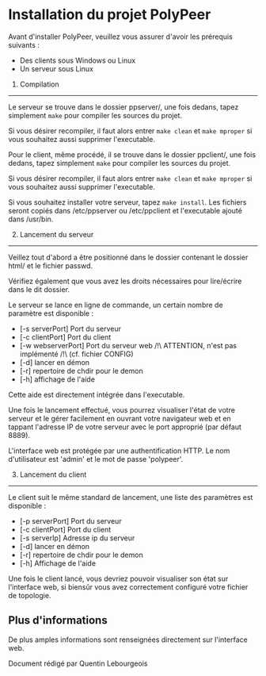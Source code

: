 Installation du projet PolyPeer
===============================

Avant d'installer PolyPeer, veuillez vous assurer d'avoir les prérequis suivants :

* Des clients sous Windows ou Linux
* Un serveur sous Linux

1. Compilation
--------------

Le serveur se trouve dans le dossier ppserver/, une fois dedans, tapez simplement `make`
pour compiler les sources du projet.

Si vous désirer recompiler, il faut alors entrer `make clean` et `make mproper` si vous
souhaitez aussi supprimer l'executable.

Pour le client, même procédé, il se trouve dans le dossier ppclient/, une fois dedans, 
tapez simplement `make` pour compiler les sources du projet.

Si vous désirer recompiler, il faut alors entrer `make clean` et `make mproper` si vous
souhaitez aussi supprimer l'executable.

Si vous souhaitez installer votre serveur, tapez `make install`. Les fichiers seront copiés
dans /etc/ppserver ou /etc/ppclient et l'executable ajouté dans /usr/bin.

2. Lancement du serveur
-----------------------

Veillez tout d'abord a être positionné dans le dossier contenant le dossier html/ et le fichier passwd.

Vérifiez également que vous avez les droits nécessaires pour lire/écrire dans le dit dossier.

Le serveur se lance en ligne de commande, un certain nombre de paramètre est disponible :

* [-s serverPort] Port du serveur
* [-c clientPort] Port du client
* [-w webserverPort] Port du serveur web /!\ ATTENTION, n'est pas implémenté /!\ (cf. fichier CONFIG)
* [-d] lancer en démon
* [-r] repertoire de chdir pour le demon
* [-h] affichage de l'aide

Cette aide est directement intégrée dans l'executable.

Une fois le lancement effectué, vous pourrez visualiser l'état de votre serveur et le gérer
facilement en ouvrant votre navigateur web et en tappant l'adresse IP de votre serveur avec
le port approprié (par défaut 8889).

L'interface web est protégée par une authentification HTTP. Le nom d'utilisateur est 'admin' et le mot
de passe 'polypeer'.

3. Lancement du client
----------------------

Le client suit le même standard de lancement, une liste des paramètres est disponible :

* [-p serverPort] Port du serveur
* [-c clientPort] Port du client
* [-s serverIp] Adresse ip du serveur
* [-d] lancer en démon
* [-r] repertoire de chdir pour le demon
* [-h] Affichage de l'aide

Une fois le client lancé, vous devriez pouvoir visualiser son état sur l'interface web, si biensûr
vous avez correctement configuré votre fichier de topologie.

Plus d'informations
-------------------

De plus amples informations sont renseignées directement sur l'interface web.

Document rédigé par Quentin Lebourgeois
